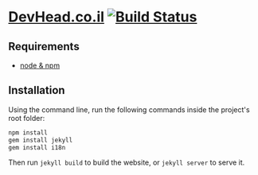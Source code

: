 [DevHead.co.il](https://devhead.co.il) [![Build Status](https://travis-ci.org/guytepper/devhead.co.il.svg?branch=master)](https://travis-ci.org/guytepper/devhead.co.il)
=========

## Requirements
* [node & npm](https://nodejs.org/en/download/)

## Installation
Using the command line, run the following commands inside the project's root folder:  
```bash
npm install
gem install jekyll
gem install i18n
```

Then run `jekyll build` to build the website, or `jekyll server` to serve it.
